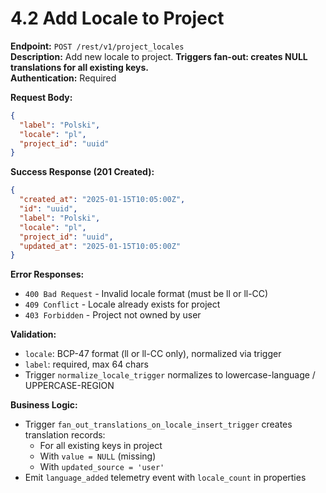 # 4.2 Add Locale to Project

**Endpoint:** `POST /rest/v1/project_locales`  
**Description:** Add new locale to project. **Triggers fan-out: creates NULL translations for all existing keys.**  
**Authentication:** Required

**Request Body:**

```json
{
  "label": "Polski",
  "locale": "pl",
  "project_id": "uuid"
}
```

**Success Response (201 Created):**

```json
{
  "created_at": "2025-01-15T10:05:00Z",
  "id": "uuid",
  "label": "Polski",
  "locale": "pl",
  "project_id": "uuid",
  "updated_at": "2025-01-15T10:05:00Z"
}
```

**Error Responses:**

- `400 Bad Request` - Invalid locale format (must be ll or ll-CC)
- `409 Conflict` - Locale already exists for project
- `403 Forbidden` - Project not owned by user

**Validation:**

- `locale`: BCP-47 format (ll or ll-CC only), normalized via trigger
- `label`: required, max 64 chars
- Trigger `normalize_locale_trigger` normalizes to lowercase-language / UPPERCASE-REGION

**Business Logic:**

- Trigger `fan_out_translations_on_locale_insert_trigger` creates translation records:
  - For all existing keys in project
  - With `value = NULL` (missing)
  - With `updated_source = 'user'`
- Emit `language_added` telemetry event with `locale_count` in properties
